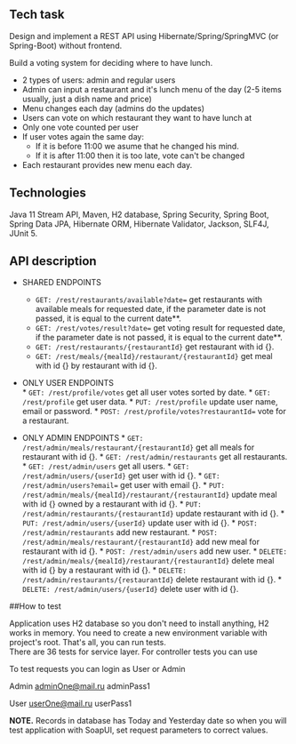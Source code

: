 ## Tech task

Design and implement a REST API using Hibernate/Spring/SpringMVC (or Spring-Boot) without frontend.

Build a voting system for deciding where to have lunch.

 * 2 types of users: admin and regular users
 * Admin can input a restaurant and it's lunch menu of the day (2-5 items usually, just a dish name and price)
 * Menu changes each day (admins do the updates)
 * Users can vote on which restaurant they want to have lunch at
 * Only one vote counted per user
 * If user votes again the same day:
    - If it is before 11:00 we asume that he changed his mind.
    - If it is after 11:00 then it is too late, vote can't be changed
 * Each restaurant provides new menu each day.
 
 ## Technologies
 
 Java 11 Stream API, Maven, H2 database, Spring Security, Spring Boot, Spring Data JPA, Hibernate ORM, Hibernate Validator, Jackson, SLF4J, JUnit 5.
 
 ## API description
 
   + SHARED ENDPOINTS
        * `GET: /rest/restaurants/available?date=` get restaurants with available meals for requested date, if the parameter date is not passed, it is equal to the current date**. 
        * `GET: /rest/votes/result?date=` get voting result for requested date, if the parameter date is not passed, it is equal to the current date**.
        * `GET: /rest/restaurants/{restaurantId}` get restaurant with id {}.
        * `GET: /rest/meals/{mealId}/restaurant/{restaurantId}` get meal with id {} by restaurant with id {}.
  
  + ONLY USER ENDPOINTS  
        * `GET: /rest/profile/votes` get all user votes sorted by date.
        * `GET: /rest/profile` get user data. 
        * `PUT: /rest/profile` update user name, email or password. 
        * `POST: /rest/profile/votes?restaurantId=` vote for a restaurant. 
  
  + ONLY ADMIN ENDPOINTS
        * `GET: /rest/admin/meals/restaurant/{restaurantId}` get all meals for restaurant with id {}. 
        * `GET: /rest/admin/restaurants` get all restaurants. 
        * `GET: /rest/admin/users` get all users. 
        * `GET: /rest/admin/users/{userId}` get user with id {}. 
        * `GET: /rest/admin/users?email=` get user with email {}. 
        * `PUT: /rest/admin/meals/{mealId}/restaurant/{restaurantId}` update meal with id {} owned by a restaurant with id {}. 
        * `PUT: /rest/admin/restaurants/{restaurantId}` update restaurant with id {}. 
        * `PUT: /rest/admin/users/{userId}` update user with id {}. 
        * `POST: /rest/admin/restaurants` add new restaurant. 
        * `POST: /rest/admin/meals/restaurant/{restaurantId}` add new meal for restaurant with id {}. 
        * `POST: /rest/admin/users` add new user. 
        * `DELETE: /rest/admin/meals/{mealId}/restaurant/{restaurantId}` delete meal with id {} by a restaurant with id {}. 
        * `DELETE: /rest/admin/restaurants/{restaurantId}` delete restaurant with id {}. 
        * `DELETE: /rest/admin/users/{userId}` delete user with id {}. 
        
 ##How to test
 
 Application uses H2 database so you don't need to install anything, H2 works in memory. You need to create a new environment variable with project's root. That's all, you can run tests.  
 There are 36 tests for service layer. For controller tests you can use   
 
 To test requests you can login as User or Admin
 
 Admin
 adminOne@mail.ru
 adminPass1
 
 User
 userOne@mail.ru
 userPass1

 **NOTE.** Records in database has Today and Yesterday date so when you will test application with SoapUI, set request parameters to correct values.